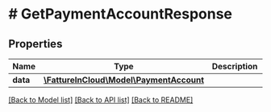 # # GetPaymentAccountResponse

## Properties

Name | Type | Description | Notes
------------ | ------------- | ------------- | -------------
**data** | [**\FattureInCloud\Model\PaymentAccount**](PaymentAccount.md) |  | [optional]

[[Back to Model list]](../../README.md#models) [[Back to API list]](../../README.md#endpoints) [[Back to README]](../../README.md)
